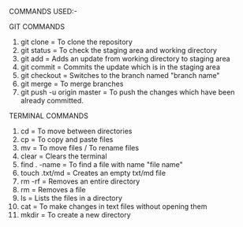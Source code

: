 COMMANDS USED:-

GIT COMMANDS

1) git clone = To clone the repository 
2) git status = To check the staging area and working directory
3) git add = Adds an update from working directory to staging area
4) git commit = Commits the update which is in the staging area
5) git checkout <branch name> = Switches to the branch named "branch name"
6) git merge = To merge branches
7) git push -u origin master = To push the changes which have been already committed.


TERMINAL COMMANDS

1) cd = To move between directories 
2) cp = To copy and paste files
3) mv = To move files / To rename files
4) clear = Clears the terminal
5) find . -name <file name> = To find a file with name "file name"
6) touch <file name>.txt/md = Creates an empty txt/md file 
7) rm -rf = Removes an entire directory
8) rm = Removes a file
9) ls = Lists the files in a directory
10) cat = To make changes in text files without opening them
11) mkdir = To create a new directory 

 
